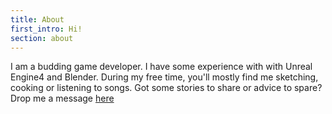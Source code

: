 ```yaml
---
title: About
first_intro: Hi!
section: about
---
```


I am a budding game developer. I have some experience with with Unreal Engine4 and Blender. During my free time, you'll mostly find me sketching, cooking or listening to songs. 
Got some stories to share or advice to spare? Drop me a message [here](/message/)
